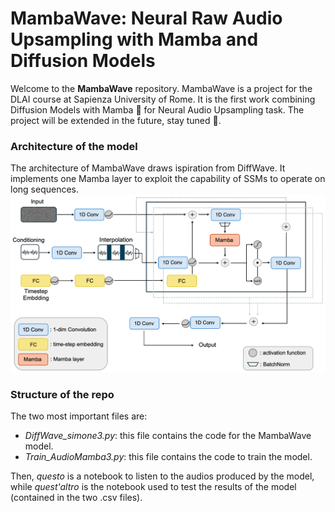 # MambaWave: Neural Raw Audio Upsampling with Mamba and Diffusion Models

Welcome to the **MambaWave** repository. 
MambaWave is a project for the DLAI course at Sapienza University of Rome. It is the first work combining Diffusion Models with Mamba 🐍 for Neural Audio Upsampling task. The project will be extended in the future, stay tuned 👀.


### Architecture of the model

The architecture of MambaWave draws ispiration from DiffWave. It implements one Mamba layer to exploit the capability of SSMs to operate on long sequences.
![Diagramma del progetto](MambaWave.png)

### Structure of the repo
The two most important files are:
* *DiffWave_simone3.py*: this file contains the code for the MambaWave model.
* *Train_AudioMamba3.py*: this file contains the code to train the model.

Then, *questo* is a notebook to listen to the audios produced by the model, while *quest'altro* is the notebook used to test the results of the model (contained in the two .csv files).

